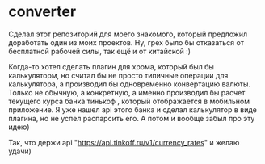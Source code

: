 # converter
Сделал этот репозиторий для моего знакомого, который предложил доработать один из моих проектов. Ну, грех было бы отказаться от бесплатной рабочей силы, так ещё и от китайской :)

Когда-то хотел сделать плагин для хрома, который был бы калькуляторм, но считал бы не просто типичные операции для калькулятора, а производил бы одновременно конвертацию валюты. Только не обычную, а конкретную, а именно производил бы расчет текущего курса банка тинькоф , который отображается в мобильном приложение. Я уже нашел api этого банка и сделал калькулятор в виде плагина, но не успел распарсить его. А потом и вообще забыл про эту идею)

Так, что держи api "https://api.tinkoff.ru/v1/currency_rates" и желаю удачи)
